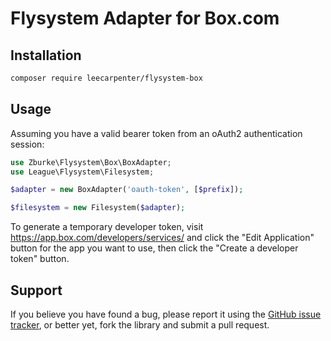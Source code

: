 # Flysystem Adapter for Box.com

## Installation

```bash
composer require leecarpenter/flysystem-box
```

## Usage

Assuming you have a valid bearer token from an oAuth2 authentication session:

```php
use Zburke\Flysystem\Box\BoxAdapter;
use League\Flysystem\Filesystem;

$adapter = new BoxAdapter('oauth-token', [$prefix]);

$filesystem = new Filesystem($adapter);
```

To generate a temporary developer token, visit https://app.box.com/developers/services/
and click the "Edit Application" button for the app you want to use, then
click the "Create a developer token" button.


## Support

If you believe you have found a bug, please report it using the [GitHub issue tracker](https://github.com/zburke/flysystem-box/issues),
or better yet, fork the library and submit a pull request.

